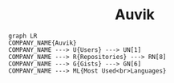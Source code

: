 <h1 align="center">Auvik</h1>

```mermaid
graph LR
COMPANY_NAME{Auvik}
COMPANY_NAME ---> U{Users} ---> UN[1]
COMPANY_NAME ---> R{Repositories} ---> RN[8]
COMPANY_NAME ---> G{Gists} ---> GN[6]
COMPANY_NAME ---> ML{Most Used<br>Languages}
```
